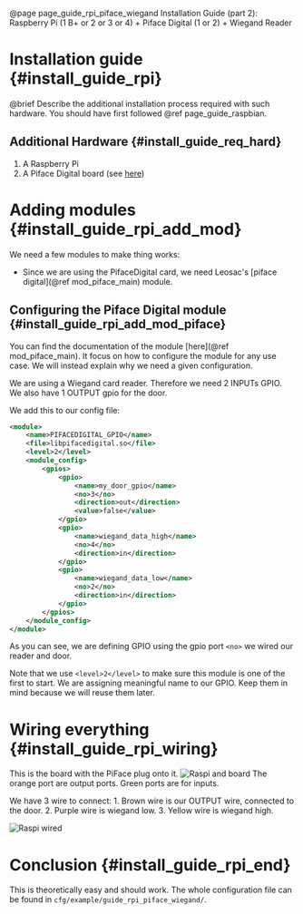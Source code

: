 @page page_guide_rpi_piface_wiegand Installation Guide (part 2): Raspberry Pi (1 B+ or 2 or 3 or 4) + Piface Digital (1 or 2) + Wiegand Reader

Installation guide {#install_guide_rpi}
=====================================

@brief Describe the additional installation process required with such hardware. You should have first followed @ref page_guide_raspbian.

Additional Hardware {#install_guide_req_hard}
----------------------------------

1. A Raspberry Pi
2. A Piface Digital board (see [here](http://www.piface.org.uk/products/piface_digital/))

Adding modules {#install_guide_rpi_add_mod}
=======================================

We need a few modules to make thing works:
+ Since we are using the PifaceDigital card, we need Leosac's [piface digital](@ref mod_piface_main) module.


Configuring the Piface Digital module {#install_guide_rpi_add_mod_piface}
---------------------------------------------------------------------

You can find the documentation of the module [here](@ref mod_piface_main). It focus on how to configure
the module for any use case. We will instead explain why we need a given configuration.

We are using a Wiegand card reader. Therefore we need 2 INPUTs GPIO.
We also have 1 OUTPUT gpio for the door.

We add this to our config file:

~~~~~~~~~~~~~~~~~~~.xml
<module>
    <name>PIFACEDIGITAL_GPIO</name>
    <file>libpifacedigital.so</file>
    <level>2</level>
    <module_config>
        <gpios>
            <gpio>
                <name>my_door_gpio</name>
                <no>3</no>
                <direction>out</direction>
                <value>false</value>
            </gpio>
            <gpio>
                <name>wiegand_data_high</name>
                <no>4</no>
                <direction>in</direction>
            </gpio>
            <gpio>
                <name>wiegand_data_low</name>
                <no>2</no>
                <direction>in</direction>
            </gpio>
        </gpios>
    </module_config>
</module>
~~~~~~~~~~~~~~~~~~~

As you can see, we are defining GPIO using the gpio port `<no>` we wired our reader and door.

Note that we use `<level>2</level>` to make sure this module is one of the first to start.
We are assigning meaningful name to our GPIO. Keep them in mind because we will reuse them later.

Wiring everything {#install_guide_rpi_wiring}
=========================================

This is the board with the PiFace plug onto it.
![Raspi and board](piface-front.png)
The orange port are output ports. Green ports are for inputs.

We have 3 wire to connect:
    1. Brown wire is our OUTPUT wire, connected to the door.
    2. Purple wire is wiegand low.
    3. Yellow wire is wiegand high.

![Raspi wired](piface-wire.png)


Conclusion {#install_guide_rpi_end}
===============================

This is theoretically easy and should work.
The whole configuration file can be found in `cfg/example/guide_rpi_piface_wiegand/`.
